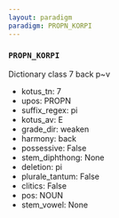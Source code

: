 ```yaml
---
layout: paradigm
paradigm: PROPN_KORPI
---
```

### ` PROPN_KORPI `

Dictionary class 7 back p~v
* kotus_tn: 7
* upos: PROPN
* suffix_regex: pi
* kotus_av: E
* grade_dir: weaken
* harmony: back
* possessive: False
* stem_diphthong: None
* deletion: pi
* plurale_tantum: False
* clitics: False
* pos: NOUN
* stem_vowel: None
